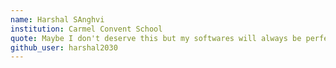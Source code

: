 ```yaml
---
name: Harshal SAnghvi
institution: Carmel Convent School
quote: Maybe I don't deserve this but my softwares will always be perfect.
github_user: harshal2030
---
```

